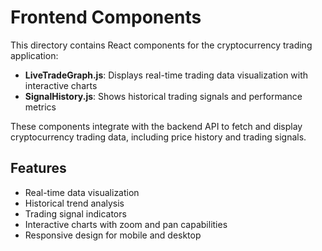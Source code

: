 # Frontend Components

This directory contains React components for the cryptocurrency trading application:

- **LiveTradeGraph.js**: Displays real-time trading data visualization with interactive charts
- **SignalHistory.js**: Shows historical trading signals and performance metrics

These components integrate with the backend API to fetch and display cryptocurrency trading data, including price history and trading signals.

## Features

- Real-time data visualization
- Historical trend analysis
- Trading signal indicators
- Interactive charts with zoom and pan capabilities
- Responsive design for mobile and desktop 